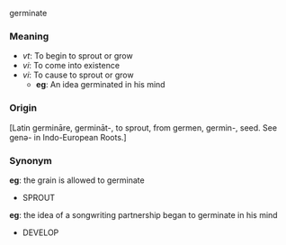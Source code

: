 germinate
### Meaning
+ _vt_: To begin to sprout or grow
+ _vi_: To come into existence
+ _vi_: To cause to sprout or grow
    + __eg__: An idea germinated in his mind

### Origin

[Latin germināre, germināt-, to sprout, from germen, germin-, seed. See genə- in Indo-European Roots.]

### Synonym

__eg__: the grain is allowed to germinate

+ SPROUT

__eg__: the idea of a songwriting partnership began to germinate in his mind

+ DEVELOP


